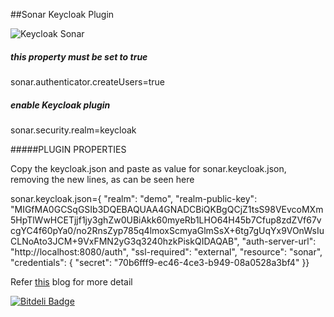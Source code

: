 ##Sonar Keycloak Plugin

 ![Keycloak Sonar](https://raw.githubusercontent.com/mnadeem/sonar-keycloak/master/sonar-keycloak.png)

##### this property must be set to true
sonar.authenticator.createUsers=true

##### enable Keycloak plugin
sonar.security.realm=keycloak

#####PLUGIN PROPERTIES

Copy the keycloak.json and paste as value for sonar.keycloak.json, removing the new lines, as can be seen here

sonar.keycloak.json={  "realm": "demo",  "realm-public-key": "MIGfMA0GCSqGSIb3DQEBAQUAA4GNADCBiQKBgQCjZ1tsS98VEvcoMXm5HpTlWwHCETjjf1jy3ghZw0UBiAkk60myeRb1LHO64H45b7Cfup8zdZVf67vcgYC4f60pYa0/no2RnsZyp785q4lmoxScmyaGlmSsX+6tg7gUqYx9VOnWsIuCLNoAto3JCM+9VxFMN2yG3q3240hzkPiskQIDAQAB",  "auth-server-url": "http://localhost:8080/auth",  "ssl-required": "external",  "resource": "sonar",  "credentials": {    "secret": "70b6fff9-ec46-4ce3-b949-08a0528a3bf4"  }}

Refer [this](https://reachmnadeem.wordpress.com/2015/01/22/integrating-keycloak-with-sonarqube/) blog for more detail

[![Bitdeli Badge](https://d2weczhvl823v0.cloudfront.net/mnadeem/sonar-keycloak/trend.png)](https://bitdeli.com/free "Bitdeli Badge")
